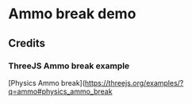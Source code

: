 # Ammo break demo

## Credits

### ThreeJS Ammo break example

[Physics Ammo break](https://threejs.org/examples/?q=ammo#physics_ammo_break



